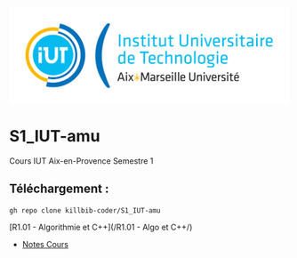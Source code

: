 ![IUT Image](Autre/Univ_Aix-Marseille_-_IUT.svg.png)
# S1_IUT-amu
Cours IUT Aix-en-Provence Semestre 1


## Téléchargement :
```
gh repo clone killbib-coder/S1_IUT-amu
```
[R1.01 - Algorithmie et C++](/R1.01 - Algo et C++/)


- [Notes Cours](note)
